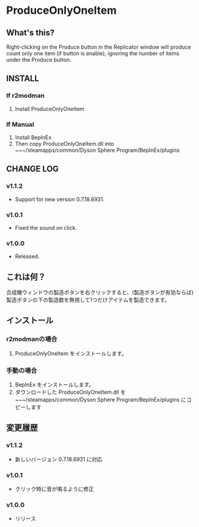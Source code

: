 # ProduceOnlyOneItem

## What's this?

Right-clicking on the Produce button in the Replicator window will produce count only one item (if button is enable), ignoring the number of  items under the Produce button.

## INSTALL

### If r2modman
1. Install ProduceOnlyOneItem

### If Manual
1. Install BepInEx
2. Then copy ProduceOnlyOneItem.dll into ~~~/steamapps/common/Dyson Sphere Program/BepInEx/plugins

## CHANGE LOG

### v1.1.2

 - Support for new version 0.7.18.6931.

### v1.0.1

 - Fixed the sound on click.

### v1.0.0

 - Released.

## これは何？

合成機ウィンドウの製造ボタンを右クリックすると、(製造ボタンが有効ならば)製造ボタンの下の製造数を無視して1つだけアイテムを製造できます。

## インストール

### r2modmanの場合
1. ProduceOnlyOneItem をインストールします。

### 手動の場合
1. BepInEx をインストールします。
2. ダウンロードした ProduceOnlyOneItem.dll を ~~~/steamapps/common/Dyson Sphere Program/BepInEx/plugins にコピーします

## 変更履歴

### v1.1.2

 - 新しいバージョン 0.7.18.6931 に対応

### v1.0.1

 - クリック時に音が鳴るように修正

### v1.0.0

 - リリース
